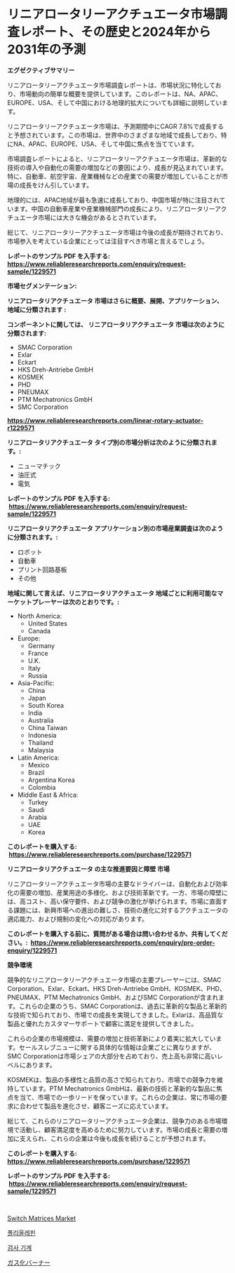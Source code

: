 <p><h1>リニアロータリーアクチュエータ市場調査レポート、その歴史と2024年から2031年の予測</h1></p><p><strong>エグゼクティブサマリー</strong></p>
<p><p>リニアロータリーアクチュエータ市場調査レポートは、市場状況に特化しており、市場動向の簡単な概要を提供しています。このレポートは、NA、APAC、EUROPE、USA、そして中国における地理的拡大についても詳細に説明しています。</p><p>リニアロータリーアクチュエータ市場は、予測期間中にCAGR 7.8%で成長すると予想されています。この市場は、世界中のさまざまな地域で成長しており、特にNA、APAC、EUROPE、USA、そして中国に焦点を当てています。</p><p>市場調査レポートによると、リニアロータリーアクチュエータ市場は、革新的な技術の導入や自動化の需要の増加などの要因により、成長が見込まれています。特に、自動車、航空宇宙、産業機械などの産業での需要が増加していることが市場の成長をけん引しています。</p><p>地理的には、APAC地域が最も急速に成長しており、中国市場が特に注目されています。中国の自動車産業や産業機械部門の成長により、リニアロータリーアクチュエータ市場には大きな機会があるとされています。</p><p>総じて、リニアロータリーアクチュエータ市場は今後の成長が期待されており、市場参入を考えている企業にとっては注目すべき市場と言えるでしょう。</p></p>
<p><strong>レポートのサンプル PDF を入手する: <a href="https://www.reliableresearchreports.com/enquiry/request-sample/1229571">https://www.reliableresearchreports.com/enquiry/request-sample/1229571</a></strong></p>
<p><strong>市場セグメンテーション:</strong></p>
<p><strong> リニアロータリアクチュエータ 市場はさらに概要、展開、アプリケーション、地域に分類されます :</strong></p>
<p><strong>コンポーネントに関しては、 リニアロータリアクチュエータ 市場は次のように分類されます: &nbsp;</strong></p>
<p><ul><li>SMAC Corporation</li><li>Exlar</li><li>Eckart</li><li>HKS Dreh-Antriebe GmbH</li><li>KOSMEK</li><li>PHD</li><li>PNEUMAX</li><li>PTM Mechatronics GmbH</li><li>SMC Corporation</li></ul></p>
<p><strong><a href="https://www.reliableresearchreports.com/linear-rotary-actuator-r1229571">https://www.reliableresearchreports.com/linear-rotary-actuator-r1229571</a></strong></p>
<p><strong> リニアロータリアクチュエータ タイプ別の市場分析は次のように分類されます。:</strong></p>
<p><ul><li>ニューマチック</li><li>油圧式</li><li>電気</li></ul></p>
<p><strong>レポートのサンプル PDF を入手する: &nbsp;<a href="https://www.reliableresearchreports.com/enquiry/request-sample/1229571">https://www.reliableresearchreports.com/enquiry/request-sample/1229571</a></strong></p>
<p><strong> リニアロータリアクチュエータ アプリケーション別の市場産業調査は次のように分類されます。:</strong></p>
<p><ul><li>ロボット</li><li>自動車</li><li>プリント回路基板</li><li>その他</li></ul></p>
<p><strong>地域に関して言えば、リニアロータリアクチュエータ 地域ごとに利用可能なマーケットプレーヤーは次のとおりです。:</strong></p>
<p><ul>
    <li>
        North America:
        <ul>
            <li>United States</li>
            <li>Canada</li>
        </ul>
    </li>
    <li>
        Europe:
        <ul>
            <li>Germany</li>
            <li>France</li>
            <li>U.K.</li>
            <li>Italy</li>
            <li>Russia</li>
        </ul>
    </li>
    <li>
        Asia-Pacific:
        <ul>
            <li>China</li>
            <li>Japan</li>
            <li>South Korea</li>
            <li>India</li>
            <li>Australia</li>
            <li>China Taiwan</li>
            <li>Indonesia</li>
            <li>Thailand</li>
            <li>Malaysia</li>
        </ul>
    </li>
    <li>
        Latin America:
        <ul>
            <li>Mexico</li>
            <li>Brazil</li>
            <li>Argentina Korea</li>
            <li>Colombia</li>
        </ul>
    </li>
    <li>
        Middle East & Africa:
        <ul>
            <li>Turkey</li>
            <li>Saudi</li>
            <li>Arabia</li>
            <li>UAE</li>
            <li>Korea</li>
        </ul>
    </li>
    </ul></p>
<p><strong>このレポートを購入する: &nbsp;<a href="https://www.reliableresearchreports.com/purchase/1229571">https://www.reliableresearchreports.com/purchase/1229571</a></strong></p>
<p><strong>リニアロータリアクチュエータ の主な推進要因と障壁 市場</strong></p>
<p><p>リニアロータリーアクチュエータ市場の主要なドライバーは、自動化および効率化の需要の増加、産業用途の多様化、および技術革新です。一方、市場の障壁には、高コスト、高い保守要件、および競争の激化が挙げられます。市場に直面する課題には、新興市場への進出の難しさ、技術の進化に対するアクチュエータの適応能力、および規制の変化への対応があります。</p></p>
<p><strong>このレポートを購入する前に、質問がある場合は問い合わせるか、共有してください。:&nbsp; <a href="https://www.reliableresearchreports.com/enquiry/pre-order-enquiry/1229571">https://www.reliableresearchreports.com/enquiry/pre-order-enquiry/1229571</a></strong></p>
<p><strong>競争環境</strong></p>
<p><p>競争的なリニアロータリーアクチュエータ市場の主要プレーヤーには、SMAC Corporation、Exlar、Eckart、HKS Dreh-Antriebe GmbH、KOSMEK、PHD、PNEUMAX、PTM Mechatronics GmbH、およびSMC Corporationが含まれます。これらの企業のうち、SMAC Corporationは、過去に革新的な製品と革新的な技術で知られており、市場での成長を実現してきました。Exlarは、高品質な製品と優れたカスタマーサポートで顧客に満足を提供してきました。</p><p>これらの企業の市場規模は、需要の増加と技術革新により着実に拡大しています。セールスレブニューに関する具体的な情報は企業ごとに異なりますが、SMC Corporationは市場シェアの大部分を占めており、売上高も非常に高いレベルにあります。</p><p>KOSMEKは、製品の多様性と品質の高さで知られており、市場での競争力を維持しています。PTM Mechatronics GmbHは、最新の技術と革新的な製品に焦点を当て、市場での一歩リードを保っています。これらの企業は、常に市場の要求に合わせて製品を進化させ、顧客ニーズに応えています。</p><p>総じて、これらのリニアロータリーアクチュエータ企業は、競争力のある市場環境で活動し、顧客満足度を高めるために努力しています。市場の成長と需要の増加に支えられ、これらの企業は今後も成長を続けることが予想されます。</p></p>
<p><strong>このレポートを購入する: &nbsp; <a href="https://www.reliableresearchreports.com/purchase/1229571">https://www.reliableresearchreports.com/purchase/1229571</a></strong></p>
<p><strong>レポートのサンプル PDF を入手する: &nbsp;<a href="https://www.reliableresearchreports.com/enquiry/request-sample/1229571">https://www.reliableresearchreports.com/enquiry/request-sample/1229571</a></strong><strong></strong></p>
<p>&nbsp;</p>
<p><p><a href="https://github.com/Airanohannonzb68e5pb53oc1/Market-Research-Report-List-2/blob/main/switch-matrices-market.md">Switch Matrices Market</a></p><p><a href="https://github.com/TimmyMann6767/Market-Research-Report-List-1/blob/main/841364126915.md">폴리올레핀</a></p><p><a href="https://github.com/JeromeRtyau89966/Market-Research-Report-List-1/blob/main/556267626916.md">검사 기계</a></p><p><a href="https://github.com/AriMuller2009/Market-Research-Report-List-1/blob/main/302013129204.md">ガス化バーナー</a></p></p>